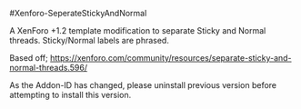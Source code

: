 #Xenforo-SeperateStickyAndNormal

A XenForo +1.2 template modification to separate Sticky and Normal threads. Sticky/Normal labels are phrased.

Based off; https://xenforo.com/community/resources/separate-sticky-and-normal-threads.596/ 

As the Addon-ID has changed, please uninstall previous version before attempting to install this version.
